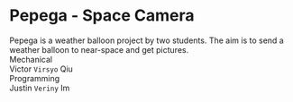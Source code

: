 # Pepega - Space Camera

Pepega is a weather balloon project by two students. The aim is to send a weather balloon to near-space and get pictures.
</br>
Mechanical</br>
Victor `Virsyo` Qiu
</br>
Programming</br>
Justin `Veriny` Im

